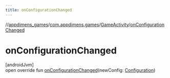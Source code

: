 ```yaml
---
title: onConfigurationChanged
---
```

//[appdimens_games](../../../index.html)/[com.appdimens.games](../index.html)/[GameActivity](index.html)/[onConfigurationChanged](on-configuration-changed.html)



# onConfigurationChanged



[androidJvm]\
open override fun [onConfigurationChanged](on-configuration-changed.html)(newConfig: [Configuration](https://developer.android.com/reference/kotlin/android/content/res/Configuration.html))




